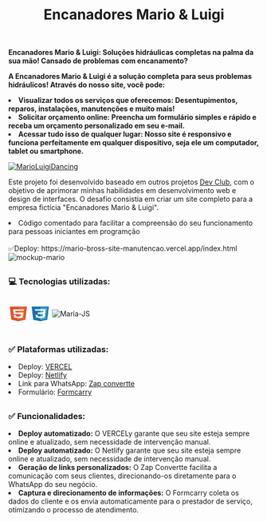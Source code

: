 <h1 align="center"> Encanadores Mario & Luigi </h1> <br>

<p><b> Encanadores Mario & Luigi: Soluções hidráulicas completas na palma da sua mão!
Cansado de problemas com encanamento?

A Encanadores Mario & Luigi é a solução completa para seus problemas hidráulicos! Através do nosso site, você pode:

<li> Visualizar todos os serviços que oferecemos: Desentupimentos, reparos, instalações, manutenções e muito mais!</li> 
<li> Solicitar orçamento online: Preencha um formulário simples e rápido e receba um orçamento personalizado em seu e-mail.</li> 
<li> Acessar tudo isso de qualquer lugar: Nosso site é responsivo e funciona perfeitamente em qualquer dispositivo, seja ele um computador, tablet ou smartphone.</li> </b></p> 
<a href="https://emoji.gg/emoji/8210-marioluigidancing"><img src="https://cdn3.emoji.gg/emojis/8210-marioluigidancing.gif" width="64px" height="64px" alt="MarioLuigiDancing"></a> <br>

<p>   
  Este projeto foi desenvolvido baseado em outros projetos <a href="https://rodolfomori.com.br/devclub" > Dev Club</a>, com o objetivo de aprimorar minhas habilidades em desenvolvimento web e design de interfaces. O desafio consistia em criar um site completo para a empresa fictícia "Encanadores Mario & Luigi".
</p>
<li> Código comentado para facilitar a compreensão do seu funcionamento para pessoas iniciantes em programção</li> <br>
✅Deploy: https://mario-bross-site-manutencao.vercel.app/index.html <br>

<img src="https://github.com/DDKALEB/MarioBross-site-Manutencao" alt=mockup-mario>

##
### 💻 Tecnologias utilizadas:
<div style="display: inline_block"><br>
<img align="center" alt="Maria-HTML" height="30" width="40" src="https://raw.githubusercontent.com/devicons/devicon/master/icons/html5/html5-original.svg">
<img align="center" alt="Maria-CSS" height="30" width="40" src="https://raw.githubusercontent.com/devicons/devicon/master/icons/css3/css3-original.svg" >
<img align="center" alt="Maria-JS" height="30" width="40"src="https://raw.githubusercontent.com/mleilane/skill-icons/af89bcc5e478013caaa514c31a3789f25e818193/icons/JavaScript.svg">
</div>
<br>

##
### ✅ Plataformas utilizadas:
<li> Deploy: <a href="https://www.vercel.com/"> VERCEL </a> </li>
<li> Deploy: <a href="https://www.netlify.com/"> Netlify </a> </li>
<li> Link para WhatsApp: <a href="https://zap.convertte.com.br/gerador-link-whatsapp/"> Zap convertte </a> </li>
<li> Formulário:  <a href="https://formcarry.com/">Formcarry </a> </li>

##
### ✅ Funcionalidades:
<li> <strong>Deploy automatizado:</strong> O VERCELy garante que seu site esteja sempre online e atualizado, sem necessidade de intervenção manual. </li>
<li> <strong>Deploy automatizado:</strong> O Netlify garante que seu site esteja sempre online e atualizado, sem necessidade de intervenção manual. </li>
<li> <strong>Geração de links personalizados:</strong> O Zap Convertte facilita a comunicação com seus clientes, direcionando-os diretamente para o WhatsApp do seu negócio. </li>
<li> <strong>Captura e direcionamento de informações:</strong> O Formcarry coleta os dados do cliente e os envia automaticamente para o prestador de serviço, otimizando o processo de atendimento. </li>

  
